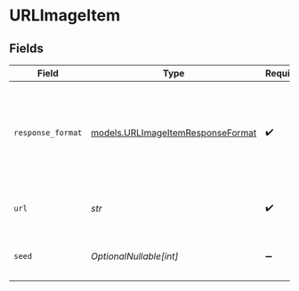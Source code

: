 # URLImageItem


## Fields

| Field                                                                                      | Type                                                                                       | Required                                                                                   | Description                                                                                |
| ------------------------------------------------------------------------------------------ | ------------------------------------------------------------------------------------------ | ------------------------------------------------------------------------------------------ | ------------------------------------------------------------------------------------------ |
| `response_format`                                                                          | [models.URLImageItemResponseFormat](../models/urlimageitemresponseformat.md)               | :heavy_check_mark:                                                                         | The format of the generated iamge. One of `url(default)`, `raw`, `png`, `jpeg`, and `jpg`. |
| `url`                                                                                      | *str*                                                                                      | :heavy_check_mark:                                                                         | The URL of the generated image.                                                            |
| `seed`                                                                                     | *OptionalNullable[int]*                                                                    | :heavy_minus_sign:                                                                         | The seed used during image generation.                                                     |